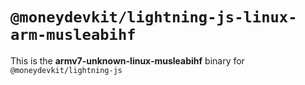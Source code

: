 # `@moneydevkit/lightning-js-linux-arm-musleabihf`

This is the **armv7-unknown-linux-musleabihf** binary for `@moneydevkit/lightning-js`
